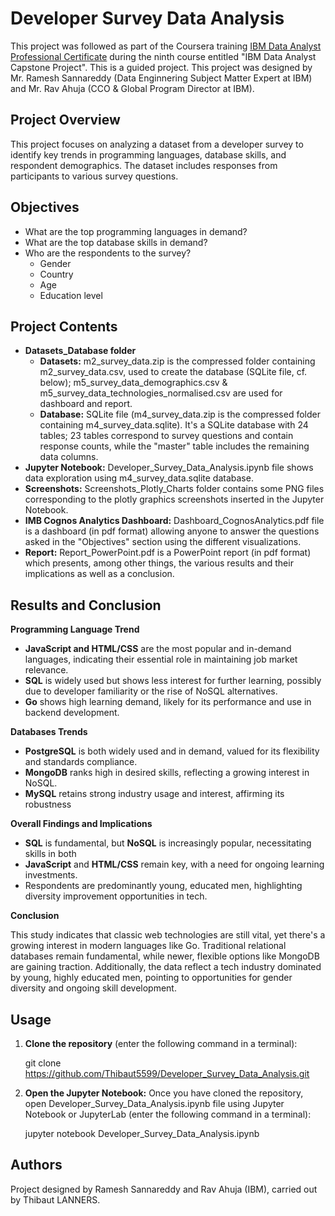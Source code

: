 # Developer Survey Data Analysis

This project was followed as part of the Coursera training [IBM Data Analyst Professional Certificate](https://www.coursera.org/professional-certificates/ibm-data-analyst?) during the ninth course entitled "IBM Data Analyst Capstone Project". This is a guided project.
This project was designed by Mr. Ramesh Sannareddy (Data Enginnering Subject Matter Expert at IBM) and Mr. Rav Ahuja (CCO & Global Program Director at IBM).

## Project Overview
This project focuses on analyzing a dataset from a developer survey to identify key trends in programming languages, database skills, and respondent demographics. The dataset includes responses from participants to various survey questions.

## Objectives
- What are the top programming languages in demand?
- What are the top database skills in demand?
- Who are the respondents to the survey?
  - Gender
  - Country
  - Age
  - Education level

## Project Contents 
- **Datasets_Database folder**
  - **Datasets:** m2_survey_data.zip is the compressed folder containing m2_survey_data.csv, used to create the database (SQLite file, cf. below); m5_survey_data_demographics.csv & m5_survey_data_technologies_normalised.csv are used for dashboard and report.
  - **Database:** SQLite file (m4_survey_data.zip is the compressed folder containing m4_survey_data.sqlite). It's a SQLite database with 24 tables; 23 tables correspond to survey questions and contain response counts, while the "master" table includes the remaining data columns.
- **Jupyter Notebook:** Developer_Survey_Data_Analysis.ipynb file shows data exploration using m4_survey_data.sqlite database.
- **Screenshots:** Screenshots_Plotly_Charts folder contains some PNG files corresponding to the plotly graphics screenshots inserted in the Jupyter Notebook.
- **IMB Cognos Analytics Dashboard:** Dashboard_CognosAnalytics.pdf file is a dashboard (in pdf format) allowing anyone to answer the questions asked in the "Objectives" section using the different visualizations.
- **Report:** Report_PowerPoint.pdf is a PowerPoint report (in pdf format) which presents, among other things, the various results and their implications as well as a conclusion.

## Results and Conclusion
**Programming Language Trend**
- **JavaScript and HTML/CSS** are the most popular and in-demand languages, indicating their essential role in maintaining job market relevance.
- **SQL** is widely used but shows less interest for further learning, possibly due to developer familiarity or the rise of NoSQL alternatives.
- **Go** shows high learning demand, likely for its performance and use in backend development.

**Databases Trends**
- **PostgreSQL** is both widely used and in demand, valued for its flexibility and standards compliance.
- **MongoDB** ranks high in desired skills, reflecting a growing interest in NoSQL.
- **MySQL** retains strong industry usage and interest, affirming its robustness

**Overall Findings and Implications**
- **SQL** is fundamental, but **NoSQL** is increasingly popular, necessitating skills in both
- **JavaScript** and **HTML/CSS** remain key, with a need for ongoing learning investments.
- Respondents are predominantly young, educated men, highlighting diversity improvement opportunities in tech.

**Conclusion**

This study indicates that classic web technologies are still vital, yet there's a growing interest in modern languages like Go. Traditional relational databases remain fundamental, while newer, flexible options like MongoDB are gaining traction. Additionally, the data reflect a tech industry dominated by young, highly educated men, pointing to opportunities for gender diversity and ongoing skill development.

## Usage
1. **Clone the repository** (enter the following command in a terminal):

   git clone https://github.com/Thibaut5599/Developer_Survey_Data_Analysis.git
   
2. **Open the Jupyter Notebook:** Once you have cloned the repository, open Developer_Survey_Data_Analysis.ipynb file using Jupyter Notebook or JupyterLab (enter the following command in a terminal):
   
   jupyter notebook Developer_Survey_Data_Analysis.ipynb

## Authors
Project designed by Ramesh Sannareddy and Rav Ahuja (IBM), carried out by Thibaut LANNERS.

